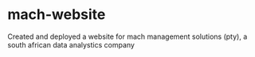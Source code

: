 # mach-website
Created and deployed a website for mach management solutions (pty), a south african data analystics company
